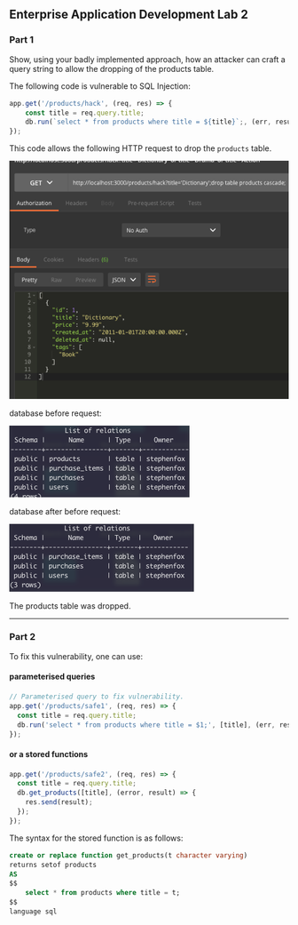 ## Enterprise Application Development Lab 2

### Part 1
Show, using your badly implemented approach, 
how an attacker can craft a query string 
to allow the dropping of the products table.

The following code is vulnerable to SQL Injection:
```javascript
app.get('/products/hack', (req, res) => {
    const title = req.query.title;
    db.run(`select * from products where title = ${title}`;, (err, result) => res.send(result));
});
```

This code allows the following HTTP request to drop the `products` table.

![screenshot](/Lab2/Part1_2/assets/hack.png)

database before request:

![screenshot](/Lab2/Part1_2/assets/beforehack.png)

database after before request:

![screenshot](/Lab2/Part1_2/assets/afterhack.png)

The products table was dropped.

---

### Part 2
To fix this vulnerability, one can use:
#### parameterised queries
```javascript 
// Parameterised query to fix vulnerability.
app.get('/products/safe1', (req, res) => {
  const title = req.query.title;
  db.run('select * from products where title = $1;', [title], (err, result) => res.send(result));
});
```

#### or a stored functions
```javascript
app.get('/products/safe2', (req, res) => {
  const title = req.query.title;
  db.get_products([title], (error, result) => {
    res.send(result);
  });
});
```

The syntax for the stored function is as follows:
```sql
create or replace function get_products(t character varying)
returns setof products
AS 
$$
    select * from products where title = t;
$$
language sql
```